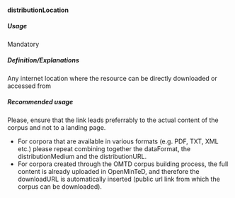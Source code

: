 #### distributionLocation

##### Usage

Mandatory

##### Definition/Explanations

Any internet location where the resource can be directly downloaded or accessed from

##### Recommended usage

Please, ensure that the link leads preferrably to the actual content of the corpus and not to a landing page. 

* For corpora that are available in various formats \(e.g. PDF, TXT, XML etc.\) please repeat combining together the dataFormat, the distributionMedium and the distributionURL.
* For corpora created through the OMTD corpus building process, the full content is already uploaded in OpenMinTeD, and therefore the downloadURL is automatically inserted \(public url link from which the corpus can be downloaded\).



